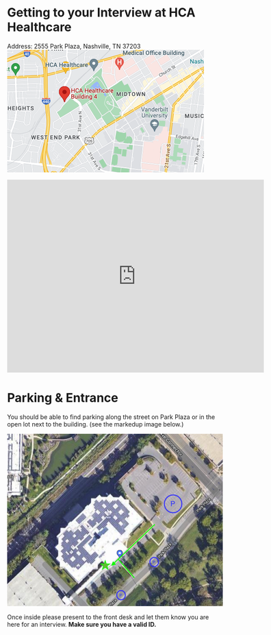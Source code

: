 # Getting to your Interview at HCA Healthcare

Address: 2555 Park Plaza, Nashville, TN 37203
![Google Map Image](/assets/google-map-image.png)

<iframe src="https://www.google.com/maps/embed?pb=!4v1664465888189!6m8!1m7!1sgvwTwLI6MG3ddnyxG3cimw!2m2!1d36.14960928160001!2d-86.81832694705867!3f266.5570820668237!4f4.232400225573187!5f0.7820865974627469" width="600" height="450" style="border:0;" allowfullscreen="" loading="lazy" referrerpolicy="no-referrer-when-downgrade"></iframe>

# Parking & Entrance
You should be able to find parking along the street on Park Plaza or in the open lot next to the building. (see the markedup image below.)

![Parking Image](/assets/parking-image.png)

Once inside please present to the front desk and let them know you are here for an interview. **Make sure you have a valid ID.**